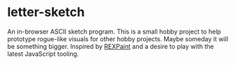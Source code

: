 # letter-sketch

An in-browser ASCII sketch program. This is a small hobby project to help prototype rogue-like visuals for other hobby projects. Maybe someday it will be something bigger. Inspired by [REXPaint](https://www.gridsagegames.com/rexpaint/) and a desire to play with the latest JavaScript tooling.
